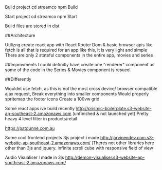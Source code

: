 Build project
cd streamco
npm Build

Start project
cd streamco
npm Start

Build files are stored in dist

##Architecture

Utilizng create react app with React Router Dom & basic browser apis like fetch is all that is required for an app like this, it is very light and simple
There are only 2 stateful components in the entire app, movies and series 

##Improvments
I could definitly have create one "renderer" component as some of the code in the Series & Movies component is resued.

##Differently

Wouldnt use fetch, as this is not the most cross device/ browser compatible ajax request, 
Break everything into smaller components
Would properly spritemap the footer icons
Create a 100vw grid

Some react apps ive build recently 
http://prismic-boilerplate.s3-website-ap-southeast-2.amazonaws.com (unfinished & not launched yet) Pretty heavy 4 level filter in products/retail

https://patdunne.com.au

Some cool frontend projects
3js project i made
http://jarvinendev.com.s3-website-ap-southeast-2.amazonaws.com/
(Theres not other libraries here other than 3js and jquery. Infinite scroll cube with responsive field of view

Audio Visualiser I made in 3js
http://demon-visualiser.s3-website-ap-southeast-2.amazonaws.com/
